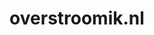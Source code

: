 ---
layout: post
title:  "overstroomik.nl"
internal_url:  "/data/overstroomik.nl.html"
categories: dutchgov
---